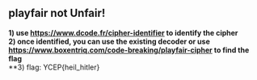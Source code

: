 ## playfair not Unfair!
**1) use https://www.dcode.fr/cipher-identifier to identify the cipher** <br>
**2) once identified, you can use the existing decoder or use https://www.boxentriq.com/code-breaking/playfair-cipher to find the flag** <br>
**3) flag: YCEP{heil_hitler}
